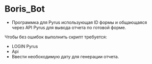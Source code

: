 # Boris_Bot
- Программка для Pyrus использующая ID формы и общающаяся через API Pyrus для вывода отчета по готовой форме.

Чтобы без ошибок выполнить скрипт требуется:
- LOGIN Pyrus
- Api
- Ввести необоходимую дату для генерации отчета.